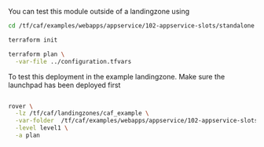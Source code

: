 You can test this module outside of a landingzone using

```bash
cd /tf/caf/examples/webapps/appservice/102-appservice-slots/standalone

terraform init

terraform plan \
  -var-file ../configuration.tfvars

```

To test this deployment in the example landingzone. Make sure the launchpad has been deployed first

```bash

rover \
  -lz /tf/caf/landingzones/caf_example \
  -var-folder  /tf/caf/examples/webapps/appservice/102-appservice-slots/ \
  -level level1 \
  -a plan

```